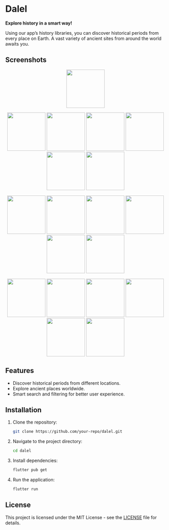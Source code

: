 # Dalel

**Explore history in a smart way!**

Using our app’s history libraries, you can discover historical periods from every place on Earth. A vast variety of ancient sites from around the world awaits you.

## Screenshots

<p align="center">
  <img src="https://github.com/user-attachments/assets/105f51d1-8c49-49b2-84f6-65a6862389c2" width="120" />
</p>

<p align="center">
  <img src="https://github.com/user-attachments/assets/1ba187dd-ac6e-4ee9-95c5-3ea1a3ebc7cf" width="120" />
  <img src="https://github.com/user-attachments/assets/ec34c97c-f6b2-42a0-835d-bed0122a9f55" width="120" />
  <img src="https://github.com/user-attachments/assets/04050378-46d5-41a7-ab96-18bdd8ff9410" width="120" />
  <img src="https://github.com/user-attachments/assets/4a5af260-e10d-48b0-b603-054c6c25f7b1" width="120" />
  <img src="https://github.com/user-attachments/assets/2051f5de-f0db-4c63-8c18-bc4da378ead3" width="120" />
  <img src="https://github.com/user-attachments/assets/bb7a78bf-bb06-4cbb-a847-b00392620cb4" width="120" />
</p>

<p align="center">
  <img src="https://github.com/user-attachments/assets/7803650a-57b8-48f0-9157-10c7a80110a9" width="120" />
  <img src="https://github.com/user-attachments/assets/26262a09-cc0d-4702-afde-48bc89dd47c6" width="120" />
  <img src="https://github.com/user-attachments/assets/6ef4e837-1667-4534-9fd7-d6bea276efdf" width="120" />
  <img src="https://github.com/user-attachments/assets/6bd38a7d-839e-42bf-af06-3db7e6573b98" width="120" />
  <img src="https://github.com/user-attachments/assets/8614c4ca-0e0b-4e75-a40e-99ec38a66ddf" width="120" />
  <img src="https://github.com/user-attachments/assets/ac1d460b-9f26-4ce5-a65f-72d4ebfbc93f" width="120" />
</p>

<p align="center">
  <img src="https://github.com/user-attachments/assets/0067a17f-bc1f-4e6b-8fef-85b6fbfa6fa6" width="120" />
  <img src="https://github.com/user-attachments/assets/fd01b47d-2fbc-4841-89c2-dabe3d8868f3" width="120" />
  <img src="https://github.com/user-attachments/assets/63b447b1-4bcb-4630-8c8c-47c61de3e7d1" width="120" />
  <img src="https://github.com/user-attachments/assets/4eefb70a-6b0f-45c3-bce8-7e4aba6219dd" width="120" />
  <img src="https://github.com/user-attachments/assets/bf544232-bda7-4250-92d5-d66e506ead92" width="120" />
  <img src="https://github.com/user-attachments/assets/65c9746f-34b5-45f6-8d5a-f4159d4cd2af" width="120" />
</p>

## Features
- Discover historical periods from different locations.
- Explore ancient places worldwide.
- Smart search and filtering for better user experience.

## Installation
1. Clone the repository:
   ```sh
   git clone https://github.com/your-repo/dalel.git
   ```
2. Navigate to the project directory:
   ```sh
   cd dalel
   ```
3. Install dependencies:
   ```sh
   flutter pub get
   ```
4. Run the application:
   ```sh
   flutter run
   ```

## License
This project is licensed under the MIT License - see the [LICENSE](LICENSE) file for details.

